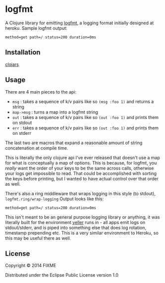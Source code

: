# logfmt

A Clojure library for emitting [logfmt](https://brandur.org/logfmt), a logging
format initially designed at heroku. Sample logfmt output:

```
method=get path=/ status=200 duration=0ms
```

## Installation

[clojars](http://clojars.org/logfmt)

## Usage

There are 4 main pieces to the api:

- `msg`      : takes a sequence of k/v pairs like so `(msg :foo 1)` and returns a string
- `map->msg` : turns a map into a logfmt string
- `out`      : takes a sequence of k/v pairs like so `(out :foo 1)` and prints them on stdout
- `err`      : takes a sequence of k/v pairs like so `(out :foo 1)` and prints them on stderr

The last two are macros that expand a reasonable amount of string concatenation
at compile time.

This is literally the only clojure api I've ever released that doesn't use a
map for what is conceptually a map of options. This is because, for logfmt,
you *really* want the order of your keys to be the same across calls, otherwise your
logs get impossible to read. That could be accomplished with sorting the keys before
printing, but I wanted to have actual control over that order as well.

There's also a ring middleware that wraps logging in this style (to stdout), `logfmt.ring/wrap-logging`
Output looks like this:

```
method=get path=/ status=200 duration=0ms
```

This isn't meant to be an general purpose logging library or anything, it was
literally built for the environment [yeller](http://yellerapp.com) runs in -
all apps emit logs on stdout/stderr, and is piped into something else that does
log rotation, timestamp prepending etc. This is a very similar environment
to Heroku, so this may be useful there as well.

## License

Copyright © 2014 FIXME

Distributed under the Eclipse Public License version 1.0
